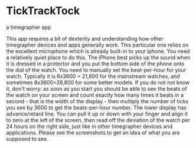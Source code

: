 # TickTrackTock
a timegrapher app

This app requires a bit of dexterity and understanding how other timegrapher devices and apps generally work. This particular one relies on the excellent microphone which is already built-in to your iphone. You need a relatively quiet place to do this. The iPhone best picks up the sound when it is dressed in a protector and you put the bottom side of the phone onto the dial of the watch. You need to manually set the beat-per-hour for your watch. Typically it is 6x3600 = 21,600 for the mainstream watches, and sometimes 8x3600=28,800 for some better models. If you do not not know it, don't worry: as soon as you start you should be able to see the beats of the watch on your screen and count exactly how many times it beats in a second - that is the width of the display - then multiply the number of ticks you see by 3600 to get the beats-per-hour number. The lower display has advance/retard line. You can pull it up or down with your finger and align it to zero at the left of the screen, then read off the deviation of the watch per 24 hours on the right side, just like in other timegrapher devices and applications. Please see the screenshots to get an idea of what you are supposed to see.
